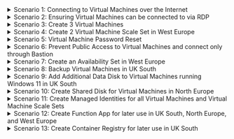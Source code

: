 <details>
<summary>Scenario 1: Connecting to Virtual Machines over the Internet</summary>

#### Task 1: Connect to 3 Virtual Machines
1. Navigate to the Virtual Machine tab to see the Virtual Machines available.
2. Click on Dodgy-Science to view the VM, and click on 'Connect'.
3. You will now see the Public IP address associated with that Virtual Machine. Click on 'Download RDP File' and open the file once it's downloaded.
4. Once you open the RDP file and click Connect, you will need to provide the Username and Password (If you are unsure of the Username/Password, click on Password Reset on the VM in the Azure Portal to reset the password). 
<br>
<b>NOTE</b> - The reason Users will be reporting issues with connecting to the Virtual Machines will be because some of the Virtual Machines will NOT have a Public IP address. So right now, they won't be able to be connected to over the Internet via RDP.
</details>

<details>
<summary>Scenario 2: Ensuring Virtual Machines can be connected to via RDP</summary>

#### Task 1: Identifying affected Virtual Machines
1. To make sure all of the Virtual Machines are able to be connected to over the Internet via RDP, you need to investigate what VM's do NOT have a Public IP address assigned to them. Navigate to the Virtual Machine tab to view the Virtual Machines available.
2. Check the Virtual Machines avaialble and check to see if there is a Public IP address listed against the Virtual Machine. If there is not, make a note of the Virtual Machine.

#### Task 2: Attaching Public IP's to Virtual Machines
1. Go to the Azure portal and log in. In the left navigation pane, click on "Virtual machines" and select Your VM.
2. Click on the virtual machine to which you want to attach a Public IP address, and click on Network Settings
3. Under Essentials, search for 'Public IP Address' and click on 'Configure' to setup a Public IP address.
4. Click on the existing NIC (Or click 'Add' if one is not present and complete the on-screen steps) to edit the IP Configuration.
5. Check the 'Public IP Address' box
6. Under 'Public IP address' either select a pre-existing Public IP address to use, or click on 'Create a Public IP Address' to set one up. If you click on 'Create a Public IP Address' you will be prompted to provide a name, and to select a SKU (Basic/Standard). Once done, click OK and Save.
7. The VM will now have a Public IP assigned to it, and you can now connect to it vis SSH/RDP.

<b>NOTE</b> - If you are unable to connect to the VM using the Public IP, check to make sure that the Network Security Group associated with the VM has an Inbound Rule to allow traffic from the Internet over Port 3389.
<br>
</details>

<details>
<summary>Scenario 3: Create 3 Virtual Machines</summary>

#### Task 1: Create Virtual Machines
1. Navigate to the Azure portal and sign in with your Azure account.
2. In the left navigation pane, click on "Virtual machines" and click on the "+ Create Virtual Machine" button to create a new virtual machine.
3. In the "Basics" tab enter the following details:<br>
Subscription: Choose your subscription.<br>
Resource Group: Select rg-weu-compute.<br>
Virtual machine name: Enter a name.<br>
Region: West Europe.<br>
Availability options: Select "No Infrastructure Redundancy Required."<br>
Image: Choose "Debian" and then select "Debian 11."<br>
Size: Standard_B1ms.<br>
Authentication type: Select "SSH public key."<br>
Username: Enter your desired username.<br>
SSH public key: Enter your SSH public key - if you do not have one, select "Generate New Key Pair"<br>
Key Pair Name: Enter a name for your SSH Key Pair<br>
Inbound port rules: Select "Allow selected ports" and choose "SSH (22)."<br>
4. In the "Disks" tab, you can leave the default settings or adjust as needed.
5. In the "Networking" tab enter the following details:
Virtual network: Select vnet-weu-01.<br>
Subnet: Select rg-weu-compute.<br>
Public IP: Accept the default, or click on 'Create New' and enter a SKU and for Routing Preference select 'Microsoft Network'<br>
NIC Security Group: Basic<br>
Public Inbound Ports: Allow selected ports<br>
Select Inbound Ports: SSH (22)<br>
Delete Public IP and NIC when VM is deleted: Check the option<br>
Accept the remaining Netowrk settings and click 'Review and Create'<br>
6. Once the VM has been created, repeat steps 1-5 two more times.<br>

#### Task 2: Access the Virtual Machines from the Internet to confirm availability
1. Once the VM deployment is complete, go to the VM's overview page.
2. Note the public IP address assigned to your VM.
3. Use an SSH client to connect to your VM using the public IP address and the SSH private key corresponding to the public key you provided during VM creation.
</details>

<details>
<summary>Scenario 4: Create 2 Virtual Machine Scale Set in West Europe</summary>

#### Task 1: Create Virtual Machine Scale Set with Manual Scaling
1. Navigate to the Azure portal and sign in with your Azure account.
2. In the search bar, search for "Virtual Machine Scale Sets" and click on the "+ Create" button.
3. In the "Basics" tab enter the following details:<br>
Subscription: Choose your subscription.<br>
Resource Group: Select rg-weu-compute.<br>
Region: West Europe.<br>
Name: Enter a unique name for your VMSS.<br>
Image: Choose "Windows" and then select "Windows 11."<br>
Size: Standard_B1ms.<br>
Authentication type: Select "Password" and provide the necessary credentials.<br>
Inbound port rules: Add a rule for RDP (3389).<br>
4. In the "Networking" tab:
Virtual network: Select vnet-weu-01.<br>
Network Interface: Select an existing NIC or create a new one, using Subnet 'rg-weu-compute'.<br>
5. In the "Scaling" tab:<br>
Instance count: Set it to 3 (or your desired number).<br>
Scaling type: Select "Manual."<br>
6. In the "Management" tab, leave the settings as default.
7. In the "Health probes" tab, configure settings as needed or leave the default.
8. Click "Review and Create" to create the VMSS.
<br>
NOTE - This will create a VM Scale Set where you can manually change the number of instances available. You can test this by changing the minumum count to 4, navigating to the Virtual Machine Scale Sets, clicking on "Scaling" and selecting "Run History". You can now see the instance count over a period of time to confirm if the instance count scaled up or down.
<br>

#### Task 2: Create Virtual Machine Scale Set with Custom Scaling
1. Navigate to the Azure portal and sign in with your Azure account.
2. In the search bar, search for "Virtual Machine Scale Sets" and click on the "+ Create" button.
3. In the "Basics" tab enter the following details:<br>
Subscription: Choose your subscription.<br>
Resource Group: Select rg-weu-compute.<br>
Region: West Europe.<br>
Name: Enter a unique name for your VMSS.<br>
Image: Choose "Windows" and then select "Windows 11."<br>
Size: Standard_B1ms.<br>
Authentication type: Select "Password" and provide the necessary credentials.<br>
Inbound port rules: Add a rule for RDP (3389).<br>
4. In the "Networking" tab:<br>
Virtual network: Select vnet-weu-01.<br>
Network Interface: Select an existing NIC or create a new one, using Subnet 'rg-weu-compute'.<br>
5. In the "Scaling" tab:
Scaling type: Select "Custom."<br>
Instance count: Set it to 3 (or your desired minimum instances).<br>
Maximum instance count: Set it to 10.<br>
Scale out: Configure the conditions for scaling out:<br>
Operator: Greater than<br>
Metric name: Percentage CPU<br>
Threshold: 70<br>
Duration: 10 minutes<br>
Change count: 2<br>
Scale in: Configure the conditions for scaling in:<br>
Operator: Less than<br>
Metric name: Percentage CPU<br>
Threshold: 25<br>
Duration: 10 minutes<br>
Change count: 1<br>
6. In the "Management" tab, leave the settings as default.
7. In the "Health probes" tab, configure settings as needed or leave the default.
8. Click "Review and Create" to create the VMSS.
<br>
NOTE - This will create a VM Scale Set where you can manually change the number of instances available. You can test this by changing the minumum count to 4, navigating to the Virtual Machine Scale Sets, clicking on "Scaling" and selecting "Run History". You can now see the instance count over a period of time to confirm if the instance count scaled up or down.
<br>

</details>

<details>
<summary>Scenario 5: Virtual Machine Password Reset</summary>

#### Task 1: Reset Password for Virtual Machines
1. Go to the Azure portal. In the left navigation pane, click on "Virtual machines" and select Your VM
2. Click on the VM for which you want to reset the password.
3. In the VM's left navigation pane, click on "Reset password" under the "Support + troubleshooting" section.
4. Choose the appropriate configuration based on your needs:<br>
<br>
<b>Reset password:</b> Allows you to reset the password without changing the configuration.
<b>Reset configuration only:</b> Resets the configuration without changing the password.
<b>Reset password and configuration:</b> Resets both the password and configuration.<br>

Enter the new password and confirm it.
5. Save Configuration:
6. Click "Update" to apply the changes.

#### Task 2: Securely Save the Credentials
1. In the Azure portal, click on "All services" in the left sidebar. Type "Key vault" in the search bar and select it.
2. Select the Key Vault "weu-key-vault-01"
3. Inside the Key Vault, under "Settings," select "Secrets." 
4. Add a new secret for each VM, providing the passwords.
5. Under "Access policies," click on "Add Access Policy" and choose the "Projects Department" and under Secrets select "Get" and "List" and click apply.
<br>
<b>NOTE</b> - If you find yourself unable to access the Key Vault, create an Access Policy for yourself to add secrets and retry again.<br>

</details>

<details>
<summary>Scenario 6: Prevent Public Access to Virtual Machines and connect only through Bastion</summary>

#### Task 1: Prevent Public Access to Virtual Machines
1. In the Azure portal, click on "Virtual machines" and select a VM and go to "Network Settings".
2. Under "Essentials" click on Public IP Address
3. Click on Dissociate, and accept the prompt to dissociate it from the VM
4. Click Delete to delete the Public IP resource
5. Go back into the Virtual Machine, click on "Network Settings" and confirm there is a Private IP and no Public IP.
6. Repeat steps 1-5 for all Virtual Machines

#### Task 2: Create a Bastion Host in North Europe
<b>Note</b>: This Bastion Host has been configured to deploy, but not work on purpose. In this case, the SKU is set to Basic which only allows for connections to VM's within the same VNet and not IP-based connections. You can verify this by checking the Connection Troubleshooter within the exist Bastion deployment.<br>
To remedy this, we could either delete and re-deploy Bastion in case there are other issues, or change the existing Bastion SKU type to 'Standard' and then enable IP-based connections. This will allow you to connect to VM's in other VNets and by IP-based connections.<br><br>
For demonstration purposes, we will delete and re-deploy Bastion.<br>

1. Navigate to Bastion, and delete the existing Bastion called 'Bastion'.
2. Navigate to a VM that had been deployed to North Europe - in this case, 'black-science'.
3. Click on 'Connect via Bastion' to be taken to the Bastion option.
4. You can click on 'Deploy Bastion' and it will automatically deploy Bastion and the associated resources with it (You will see them displayed on screen at this point), or 'Configure Manually' to manually specify what will be deployed. In this case, we will select 'Configure Manually' to cover what resources are needed.
5. You will be presented with a 'Create a Bastion' wizard. Select the following options: <br>
Resource Group: rg-neu-compute<br>
Instance Details: Bastion-v2 (This can be any name you want)<br>
Region: North Europe<br>
Tier: Standard<br>
Instance Count: 2
Virtual Network: bastion_vnet (You can opt to create a new one if you want)<br>
Subnet: AzureBastionSubnet (This MUST be named AzureBastionSubnet, and the Subnet Range must be within the VNet Address space and be /26 or higher)<br>
Public IP Address: bastionpip (You can opt to create a new one if you want)<br>
Click on Advanced and ensure 'IP-Based Connection' is enabled<br>
Click on Review and Create to deploy the resource, and create once it has passed validation - this will take between 10-15 minutes.<br>
6. Once deployed navigate back to the 'black-science' VM and click on 'Connect via Bastion'
7. You will now see a prompt to enter a Username and Password - enter them to connect to the VM (You can reset the password if you do not remember it)
<b>NOTE</b>: If the option to connect via Bastion doesn't appear under the VM, you can navigate to Bastion, click on Connect, and connect to the VM using the Private IP address of the VM.

#### Task 3: Confirm Connectivity
1. Connect using RDP/SSH: Repeat the RDP connection method from Scenario 1, and the SSH connection medthod from Scenario 3. This should fail to connect.
2. Connect via Bastion: In the Azure portal, select the VM, click on "Connect," and choose "Bastion" as the connection type as covered in Task 2. Attempt to connect from a VM based in UK South and West Europe.

</details>

<details>
<summary>Scenario 7: Create an Availability Set in West Europe</summary>

#### Task 1: Create Virtual Machine
1. In the Azure portal, click on "All services", type "Availability sets" in the search bar and select it.
2. Click on "Add."
3. Fill in the required details:<br>
Name: Specify a name for the availability set.<br>
Resource Group: Choose the appropriate resource group.<br>
Region: Select "West Europe."<br>
Fault Domains: 2<br>
Update Domains: 8<br>
Operating System: Choose "Windows."<br>
Review + Create:<br>
Click on "Review + create," review the settings, and click "Create."<br>

<b>NOTE</b> - once an Availability Set has been created, you can add Virtual Machines to the Availability Set.

</details>

<details>
<summary>Scenario 8: Backup Virtual Machines in UK South</summary>

#### Task 1: Create a Recovery Services Vault to backup Virtual Machines in UK South
1. In the "All services" pane, search for "Recovery Services Vaults" and click on "Recovery Services Vaults."
2. Click on the "+ Add" button to create a new vault.
3. Fill in the required information, such as a unique name, subscription, resource group, and region.
4. Review other settings and click "Review + create" and then "Create."

#### Task 2: Backup Virtual Machines
1. If your VMs are running Windows, ensure that the Azure Backup Agent is installed. You can download it from the Azure portal. 
If your VMs are running Linux, you might need to install the Azure Recovery Services agent. Follow the instructions in the Azure portal to set up Linux VMs.
2. In the Recovery Services Vault, click on "Backup policies" in the left navigation pane.
3. Click on "+ Add" to create a new Backup Policy.
4. In the "Name and target" section:<br>
Name: Enter a unique name for your Backup Policy.<br>
Backup type: Select "Azure Virtual Machine."<br>
5. In the "Items to backup" section:
Backup goal: Choose "Virtual Machine."<br>
Backup items: Choose the VMs you want to include in the backup.<br>
6. In the "Schedule" section:
Backup frequency: Choose "Daily."<br>
Time: Set it to "23:00."<br>
Days: Select "Sunday."<br>
7. In the "Retention" section:
Snapshot retention: Set it to "5 days."<br>
Weekly retention: Enable it and set it to "4 weeks."<br>
8. In the "Advanced" section:
Monthly retention: Enable it.<br>
Retention range for monthly backups: Set it to "12 Months."<br>
Day: Choose "First."<br>
Day of the week: Choose "Monday."<br>
Time: Set it to "23:00."<br>
9. Click "Create" to save the Backup Policy.
10. Go back to the "Backup Items" section in the Recovery Services Vault.
11. Select the VMs in UK South that you want to apply the Backup Policy to.
12. Click on "Backup policies" and then select the policy you created.
13. Click "Update" to apply the Backup Policy to the selected VMs.

</details>

<details>
<summary>Scenario 9: Add Additional Data Disk to Virtual Machines running Windows 11 in UK South</summary>

#### Task 1: Create Data Disk
1. In the left navigation pane, click on "All services" and search for "Disks".
2. Click on "Disks".
3. Click on "+ Add" to create a new disk.
4. Fill in the required information:<br>
Subscription: Choose your subscription.<br>
Resource group: "rg-uks-compute"<br>
Disk name: Enter a unique name for your disk.<br>
Region: "UK South"<br>
Account type: Choose "Premium SSD."<br>
Replication: Choose "Locally Redundant Storage (LRS)."<br>
Size (GiB): Specify the size of the disk.<br>
5. Click "Review + create" and then click "Create."<br>
6. Wait for the deployment to complete. You can monitor the status in the Azure portal.<br>

#### Task 2: Attach to Virtual Machines
1. In the Azure portal, go to "Virtual machines" in the left navigation pane. Click on the virtual machine to which you want to attach the Premium SSD disk.
2. In the VM's left navigation pane, click on "Disks".
3. Click on "+ Add data disk" to attach a new disk.
4. In the "Name" dropdown, select the Premium SSD disk you created earlier.
5. Set the "LUN" (Logical Unit Number) if you have multiple disks attached.
6. Configure other settings such as caching and size.
7. Click "Save" to attach the disk.
<br>
<b>NOTE</b> - The disk will be attached to the VM, but it will be unformatted and unusable. You will need to connect to the VM, open the Disk Management tool on Windows or use fdisk/parted on Linux to initialize, partition, and format the newly attached disk.

#### Task 3: Save Data to Disk
1. Connect to a VM.
2. Open File Explorer and navigate to the New Drive you have attached.
3. Create a .txt file and save it onto the new disk.

#### Task 4: Attach Disks to remaining Virtual Machines.
1. Repeat Tasks 1-3 for each Virtual Machine in UK South.

</details>

<details>
<summary>Scenario 10: Create Shared Disk for Virtual Machines in North Europe</summary>

#### Task 1: Create Shared Disk
1. In the left navigation pane, click on "All services" and search for "Disks".
2. Click on "Disks".
3. Click on "+ Add" to create a new disk.
4. Fill in the required information:<br>
Subscription: Choose your subscription.<br>
Resource group: "rg-neu-compute"<br>
Disk name: Enter a unique name for your disk.<br>
Region: "North Europe"<br>
Account type: Choose "Premium SSD."<br>
Replication: Choose "Locally Redundant Storage (LRS)."<br>
Size (GiB): Specify the size of the disk.<br>
Share across VMs: Select "Yes" to enable sharing across multiple VMs.<br>
Click "Review + create" and then click "Create."<br>
5. Wait for the deployment to complete. You can monitor the status in the Azure portal.<br>

#### Task 2: Attach to Virtual Machines
1. In the Azure portal, go to "Virtual machines" in the left navigation pane.
2. Click on each of the virtual machines in North Europe to which you want to attach the shared disk.
3. In the VM's left navigation pane, click on "Disks."
4. Click on "+ Add data disk" to attach the shared disk.
5. In the "Name" dropdown, select the shared disk you created earlier.
6. Set the "LUN" (Logical Unit Number) if you have multiple disks attached (ensure each VM has a unique LUN).
7. Configure other settings such as caching and size.
8. Click "Save" to attach the shared disk.
9. Repeat steps 2-6 for each virtual machine you want to attach the shared disk.
<br>
<b>NOTE</b> - The disk will be attached to the VM, but it will be unformatted and unusable. You will need to connect to the VM, open the Disk Management tool on Windows or use fdisk/parted on Linux to initialize, partition, and format the newly attached disk.

#### Task 3: Save Data to Disk from each Virtual Machine
1. Connect to a VM.
2. Open File Explorer and navigate to the New Drive you have attached.
3. Create a .txt file and save it onto the new disk.
4. Repeat Steps 1-3 for each VM in North Europe.
<br>
<b>NOTE</b> - Data saved to the Shared Disk will NOT be shared between Virtual Machines, as it's a Shared Disk (With 'partitions' for each VM) and not a Shared Drive.

</details>

<details>
<summary>Scenario 11: Create Managed Identities for all Virtual Machines and Virtual Machine Scale Sets</summary>

#### Task 1: Create Managed Identity
1. In the left navigation pane, click on "Virtual machines" and select a VM.
2. Click on the VM for which you want to add a managed identity.
3. In the VM's left navigation pane, click on "Identity."
4. Set "Status" to "On" for System-Assigned Managed Identity.
5. Click "Save" to apply the changes.
6. Repeat for all Virtual Machines in all Regions
7. In the left navigation pane, click on "Virtual Machine Scale Sets" and select a VMSS.
2. Click on the VMSS for which you want to add a managed identity.
3. In the VMSS's left navigation pane, click on "Identity."
4. Set "Status" to "On" for System-Assigned Managed Identity.
5. Click "Save" to apply the changes.
6. Repeat for all VMSS's in all Regions

<b>NOTE</b> - Enabling the system-assigned managed identity will automatically create a managed identity for the VM or VMSS. You will need to review what RBAC permissions the VM/VMSS need, and at what level it needs to be assigned to - ie if they need access to App Config Stores (App Configuration Data Reader), or Key Vault (Key Vault Reader), etc.
</details>

<details>
<summary>Scenario 12: Create Function App for later use in UK South, North Europe, and West Europe</summary>

#### Task 1: Create Function App
1. Within the Azure Portal, search for 'Function App' and select the icon that appears.
2. Within the Function App tab, click on 'Create'
3. You will now see a 'Create Function App' wizard - use the following options to create one in UK South:<br>
Resource Group: rg-uks-compute<br>
Function App Name: (You can create your own name - but it MUST be unique)<br>
Do you wnat to deploy code or container image: Code<br>
Runtime Stack: .NET<br>
Version: 6 (LTS) Isolated<br>
Region: UK South<br>
OS: Linux<br>
Hosting Options: Consumption (Serverless)<br>
Click Storage<br>
4. Click 'Create New' and provide a unique Storage Account name. Click Networking when ready.<br>
5. Leave as default, and move onto Deployment.<br>
6. Ensure Continuous Deployment is left as 'Disable' and click on Review and Create.<br>
7. Repeat Steps 3-6 for North Europe and West Europe.<br>

</details>

<details>
<summary>Scenario 13: Create Container Registry for later use in UK South</summary>

#### Task 1: Create Container Registry
1. In the Azure portal, type "Container Registries" in the search bar and select it.
2. Within the Container Registry blade, click on Create Container Registry.<br>
Fill in the following details:<br>
Resource Group: rg-uks-compute<br>
Registry Name: Specify a unique name.<br>
LocationL UK South<br>
Region: Select "UK South."<br>
SKU: Basic<br>
Click on Review and Create, and then create the resource.<br>

3. Once created, go into Access Control and add the following Role Assignments to the Group 'Projects':
ACRDelete<br>
ACRPull<br>
ACRPush<br>
</details>